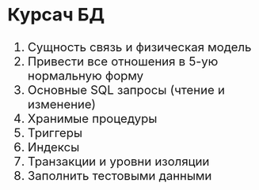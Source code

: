 <font size="5">

## Курсач БД
 1. Сущность связь и физическая модель
 2. Привести все отношения в 5-ую нормальную форму
 3. Основные SQL запросы (чтение и изменение)
 4. Хранимые процедуры
 5. Триггеры
 6. Индексы
 7. Транзакции и уровни изоляции
 8. Заполнить тестовыми данными

</font>
